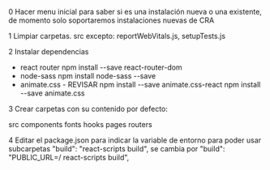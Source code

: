 0 Hacer menu inicial para saber si es una instalación nueva o una existente, de momento solo soportaremos instalaciones nuevas de CRA

1 Limpiar carpetas.
src excepto: reportWebVitals.js, setupTests.js

2 Instalar dependencias

- react router npm install --save react-router-dom
- node-sass npm install node-sass --save
- animate.css - REVISAR npm install --save animate.css-react npm install --save animate.css

3 Crear carpetas con su contenido por defecto:

src
components
fonts
hooks
pages
routers

4 Editar el package.json para indicar la variable de entorno para poder usar subcarpetas
"build": "react-scripts build", se cambia por
"build": "PUBLIC_URL=/ react-scripts build",
